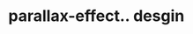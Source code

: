 # parallax-effect.. desgin                                                                                                                                                                                                                                                                                                                                                                                                                                                                                                                                                                        
